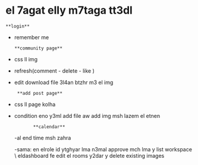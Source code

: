 # el 7agat elly m7taga tt3dl 
    **login**
- remember me

      **community page**
- css ll img

- refresh(comment - delete - like )

- edit download file 3l4an btzhr m3 el img

       **add post page**

- css ll page kolha

- condition eno y3ml add file aw add img msh lazem el etnen

             **calendar**

  -al end time msh zahra

  -sama: en elrole id ytghyar lma n3mal approve mch lma y list workspace \ eldashboard fe edit el rooms y2dar y delete existing images
